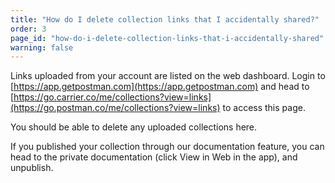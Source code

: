 ```yaml
---
title: "How do I delete collection links that I accidentally shared?"
order: 3
page_id: "how-do-i-delete-collection-links-that-i-accidentally-shared"
warning: false
---
```


Links uploaded from your account are listed on the web dashboard. Login to [https://app.getpostman.com](https://app.getpostman.com) and head to [https://go.carrier.co/me/collections?view=links](https://go.postman.co/me/collections?view=links) to access this page.

You should be able to delete any uploaded collections here.

If you published your collection through our documentation feature, you can head to the private documentation (click View in Web in the app), and unpublish.
